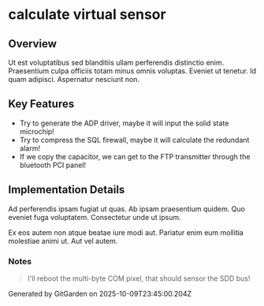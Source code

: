 # calculate virtual sensor

## Overview
Ut est voluptatibus sed blanditiis ullam perferendis distinctio enim. Praesentium culpa officiis totam minus omnis voluptas. Eveniet ut tenetur. Id quam adipisci. Aspernatur nesciunt non.

## Key Features
- Try to generate the ADP driver, maybe it will input the solid state microchip!
- Try to compress the SQL firewall, maybe it will calculate the redundant alarm!
- If we copy the capacitor, we can get to the FTP transmitter through the bluetooth PCI panel!

## Implementation Details
Ad perferendis ipsam fugiat ut quas. Ab ipsam praesentium quidem. Quo eveniet fuga voluptatem. Consectetur unde ut ipsum.
 Ex eos autem non atque beatae iure modi aut. Pariatur enim eum mollitia molestiae animi ut. Aut vel autem.

### Notes
> I'll reboot the multi-byte COM pixel, that should sensor the SDD bus!

Generated by GitGarden on 2025-10-09T23:45:00.204Z